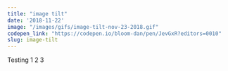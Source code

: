 ```yaml
---
title: "image tilt"
date: '2018-11-22'
image: "/images/gifs/image-tilt-nov-23-2018.gif"
codepen_link: "https://codepen.io/bloom-dan/pen/JevGxR?editors=0010"
slug: image-tilt
---
```


Testing 1 2 3
